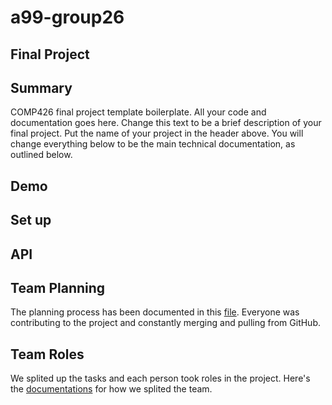 # a99-group26

## Final Project

## Summary 

COMP426 final project template boilerplate.
All your code and documentation goes here.
Change this text to be a brief description of your final project.
Put the name of your project in the header above.
You will change everything below to be the main technical documentation, as outlined below.

## Demo

## Set up

## API

## Team Planning
The planning process has been documented in this [file](doc/Planning.md). Everyone was contributing to the project and constantly merging and pulling from GitHub.

## Team Roles
We splited up the tasks and each person took roles in the project. Here's the [documentations](doc/Team.md) for how we splited the team.

